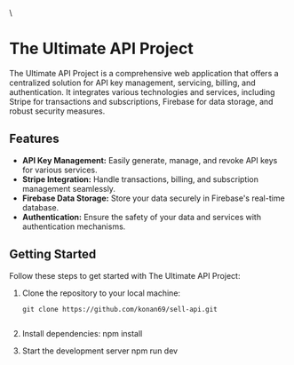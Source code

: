 \
# The Ultimate API Project

The Ultimate API Project is a comprehensive web application that offers a centralized solution for API key management, servicing, billing, and authentication. It integrates various technologies and services, 
including Stripe for transactions and subscriptions, Firebase for data storage, and robust security measures.

## Features

- **API Key Management:** Easily generate, manage, and revoke API keys for various services.
- **Stripe Integration:** Handle transactions, billing, and subscription management seamlessly.
- **Firebase Data Storage:** Store your data securely in Firebase's real-time database.
- **Authentication:** Ensure the safety of your data and services with authentication mechanisms.

## Getting Started

Follow these steps to get started with The Ultimate API Project:

1. Clone the repository to your local machine:

   ```shell
   git clone https://github.com/konan69/sell-api.git


2. Install dependencies:
   npm install
 
3. Start the development server
   npm run dev

